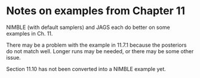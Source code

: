 # Notes on examples from Chapter 11

NIMBLE (with default samplers) and JAGS each do better on some examples in Ch. 11.

There may be a problem with the example in 11.7.1 because the posteriors do not match well.  Longer runs may be needed, or there may be some other issue.

Section 11.10 has not been converted into a NIMBLE example yet.
